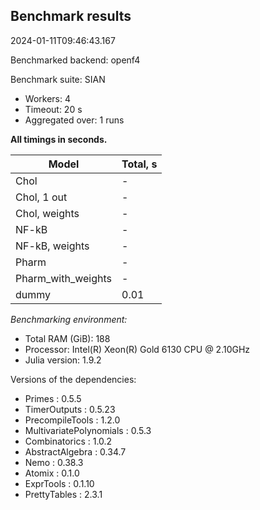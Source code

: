 ## Benchmark results

2024-01-11T09:46:43.167

Benchmarked backend: openf4

Benchmark suite: SIAN

- Workers: 4
- Timeout: 20 s
- Aggregated over: 1 runs

**All timings in seconds.**

|Model|Total, s|
|-----|---|
|Chol| - |
|Chol, 1 out| - |
|Chol, weights| - |
|NF-kB| - |
|NF-kB, weights| - |
|Pharm| - |
|Pharm_with_weights| - |
|dummy|0.01|

*Benchmarking environment:*

* Total RAM (GiB): 188
* Processor: Intel(R) Xeon(R) Gold 6130 CPU @ 2.10GHz
* Julia version: 1.9.2

Versions of the dependencies:

* Primes : 0.5.5
* TimerOutputs : 0.5.23
* PrecompileTools : 1.2.0
* MultivariatePolynomials : 0.5.3
* Combinatorics : 1.0.2
* AbstractAlgebra : 0.34.7
* Nemo : 0.38.3
* Atomix : 0.1.0
* ExprTools : 0.1.10
* PrettyTables : 2.3.1
